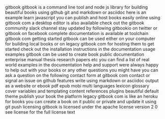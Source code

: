 gitbook gitbook is a command line tool and node js library for building beautiful books using github git and markdown or asciidoc here is an example learn javascript you can publish and host books easily online using gitbook com a desktop editor is also available check out the gitbook community slack channel stay updated by following gitbookio on twitter or gitbook on facebook complete documentation is available at toolchain gitbook com getting started gitbook can be used either on your computer for building local books or on legacy gitbook com for hosting them to get started check out the installation instructions in the documentation usage examples gitbook can be used to create book public documentation enterprise manual thesis research papers etc you can find a list of real world examples in the documentation help and support were always happy to help out with your books or any other questions you might have you can ask a question on the following contact form at gitbook com contact or signal an issue on github features write using markdown or asciidoc output as a website or ebook pdf epub mobi multi languages lexicon glossary cover variables and templating content references plugins beautiful default theme publish your book the platform legacy gitbook com is like an heroku for books you can create a book on it public or private and update it using git push licensing gitbook is licensed under the apache license version 2 0 see license for the full license text